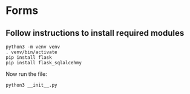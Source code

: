 # Forms
## Follow instructions to install required modules
    python3 -m venv venv
    . venv/bin/activate
    pip install flask
    pip install flask_sqlalcehmy
Now run the file:

    python3 __init__.py
